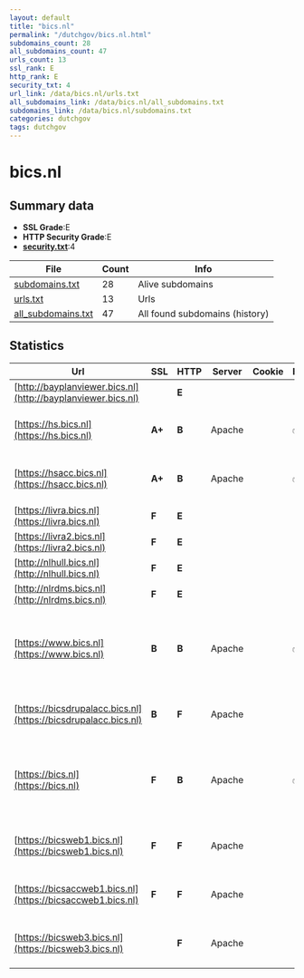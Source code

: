 ```yaml
---
layout: default
title: "bics.nl"
permalink: "/dutchgov/bics.nl.html"
subdomains_count: 28
all_subdomains_count: 47
urls_count: 13
ssl_rank: E
http_rank: E
security_txt: 4
url_link: /data/bics.nl/urls.txt
all_subdomains_link: /data/bics.nl/all_subdomains.txt
subdomains_link: /data/bics.nl/subdomains.txt
categories: dutchgov
tags: dutchgov
---
```



# bics.nl
## Summary data


 - **SSL Grade**:E
 - **HTTP Security Grade**:E
 - **[security.txt](https://www.digitaleoverheid.nl/nieuws/standaard-security-txt-nu-verplicht-voor-overheid/)**:4


| File       | Count | Info |
|------------|-------|------|
|[subdomains.txt](/DutchGovScope/data/bics.nl/subdomains.txt)|28|Alive subdomains|
|[urls.txt](/DutchGovScope/data/bics.nl/urls.txt)|13|Urls|
|[all_subdomains.txt](/DutchGovScope/data/bics.nl/all_subdomains.txt)|47|All found subdomains (history)|


## Statistics


| Url | SSL | HTTP | Server | Cookie | HSTS | CORS | CTO | CSP | XFO | XXP | RP |FP| Tech |Title |
|--------|-------|-------|------|------|------|------|------|------|------|------|------|------|------|------|
|[http://bayplanviewer.bics.nl](http://bayplanviewer.bics.nl)| | **E**|| | | | | | | | :white_check_mark: | |||
|[https://hs.bics.nl](https://hs.bics.nl)| **A+**| **B**|Apache| |:white_check_mark: | | | | :white_check_mark: | | :white_check_mark: | |Apache HTTP Server HSTS|302 Found|
|[https://hsacc.bics.nl](https://hsacc.bics.nl)| **A+**| **B**|Apache| |:white_check_mark: | | | | :white_check_mark: | | :white_check_mark: | |Apache HTTP Server HSTS|302 Found|
|[https://livra.bics.nl](https://livra.bics.nl)| **F**| **E**|| | | | | | | | :white_check_mark: | |||
|[https://livra2.bics.nl](https://livra2.bics.nl)| **F**| **E**|| | | | | | | | :white_check_mark: | |HSTS||
|[http://nlhull.bics.nl](http://nlhull.bics.nl)| **F**| **E**|| | | | | | | | :white_check_mark: | |||
|[http://nlrdms.bics.nl](http://nlrdms.bics.nl)| **F**| **E**|| | | | | | | | :white_check_mark: | |||
|[https://www.bics.nl](https://www.bics.nl)| **B**| **B**|Apache| |:white_check_mark: | | | | :white_check_mark: | | :white_check_mark: | |Apache HTTP Server Drupal:10 HSTS PHP SDL Tridion|Home | BICS-webs...|
|[https://bicsdrupalacc.bics.nl](https://bicsdrupalacc.bics.nl)| **B**| **F**|Apache| | | | | | | | :white_check_mark: | |Apache HTTP Server HSTS||
|[https://bics.nl](https://bics.nl)| **F**| **B**|Apache| |:white_check_mark: | | | | :white_check_mark: | | :white_check_mark: | |Apache HTTP Server Drupal:10 HSTS PHP SDL Tridion|Home | BICS-webs...|
|[https://bicsweb1.bics.nl](https://bicsweb1.bics.nl)| **F**| **F**|Apache| | | | | | | | :white_check_mark: | |Apache HTTP Server HSTS|302 Found|
|[https://bicsaccweb1.bics.nl](https://bicsaccweb1.bics.nl)| **F**| **F**|Apache| | | | | | | | :white_check_mark: | |Apache HTTP Server HSTS|302 Found|
|[https://bicsweb3.bics.nl](https://bicsweb3.bics.nl)| | **F**|Apache| | | | | | | | :white_check_mark: | |Apache HTTP Server HSTS||

